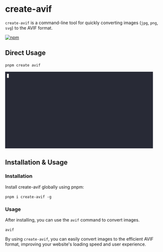 # create-avif

`create-avif` is a command-line tool for quickly converting images (`jpg`, `png`, `svg`) to the AVIF format.

[![npm](https://img.shields.io/npm/v/create-avif?logo=npm)](https://www.npmjs.com/package/create-avif)

## Direct Usage

`pnpm create avif`

<img src='https://raw.githubusercontent.com/binghuis/assets/main/create-avif/record.gif' width='480px' />

## Installation & Usage

### Installation

Install create-avif globally using pnpm:

`pnpm i create-avif -g`

### Usage

After installing, you can use the `avif` command to convert images.

`avif`

By using `create-avif`, you can easily convert images to the efficient AVIF format, improving your website's loading speed and user experience.
